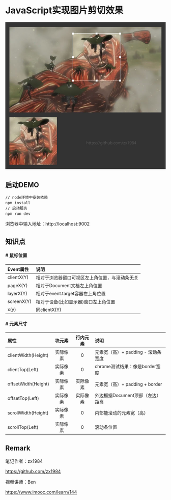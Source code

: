 # JavaScript实现图片剪切效果

![JavaScript实现图片剪切效果](./preview.jpg)

## 启动DEMO

```bash
// node环境中安装依赖
npm install
// 启动服务
npm run dev
```

浏览器中输入地址：http://localhost:9002

## 知识点

#### # 鼠标位置

|Event属性|说明|
|:--|:--|
|clientX(Y)| 相对于浏览器窗口可视区左上角位置，与滚动条无关 |
|pageX(Y)| 相对于Document文档左上角位置 |
|layerX(Y)| 相对于event.target容器左上角位置 |
|screenX(Y)| 相对于设备(比如显示器)窗口左上角位置 |
|x(y)| 同clientX(Y) |

#### # 元素尺寸

|属性|块元素|行内元素|说明|
|:--|:--:|:--:|:--|
|clientWidth(Height)|实际像素|0|元素宽（高）+ padding - 滚动条宽度|
|clientTop(Left)|实际像素|0|chrome测试结果：像是border宽度|
|offsetWidth(Height)|实际像素|实际像素|元素宽（高）+ padding + border|
|offsetTop(Left)|实际像素|实际像素|外边框据Document顶部（左边）距离|
|scrollWidth(Height)|实际像素|0|内部能滚动的元素宽（高）|
|scrollTop(Left)|实际像素|0|滚动条位置|

## Remark

笔记作者：zx1984

https://github.com/zx1984

视频讲师：Ben

https://www.imooc.com/learn/144
